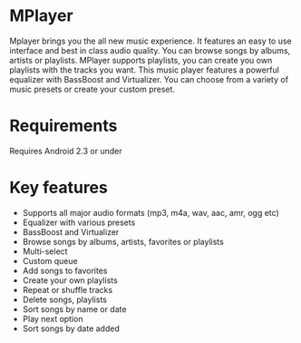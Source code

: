# MPlayer
Mplayer brings you the all new music experience. It features an easy to use interface and best in class audio quality. You can browse songs by albums, artists or playlists. MPlayer supports playlists, you can create you own playlists with the tracks you want. This music player features a powerful equalizer with BassBoost and Virtualizer. You can choose from a variety of music presets or create your custom preset.

# Requirements
Requires Android 2.3 or under

# Key features
- Supports all major audio formats (mp3, m4a, wav, aac, amr, ogg etc)
- Equalizer with various presets
- BassBoost and Virtualizer
- Browse songs by albums, artists, favorites or playlists
- Multi-select
- Custom queue
- Add songs to favorites
- Create your own playlists
- Repeat or shuffle tracks
- Delete songs, playlists
- Sort songs by name or date
- Play next option
- Sort songs by date added
